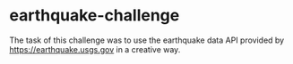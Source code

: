 # earthquake-challenge
The task of this challenge was to use the earthquake data API provided by https://earthquake.usgs.gov in a creative way.
